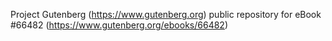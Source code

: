 Project Gutenberg (https://www.gutenberg.org) public repository for
eBook #66482 (https://www.gutenberg.org/ebooks/66482)
